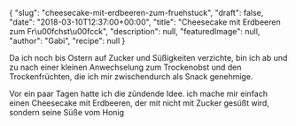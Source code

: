{
    "slug": "cheesecake-mit-erdbeeren-zum-fruehstuck",
    "draft": false,
    "date": "2018-03-10T12:37:00+00:00",
    "title": "Cheesecake mit Erdbeeren zum Fr\u00fchst\u00fcck",
    "description": null,
    "featuredImage": null,
    "author": "Gabi",
    "recipe": null
}

Da ich noch bis Ostern auf Zucker und Süßigkeiten verzichte, bin ich ab und zu nach einer kleinen Anwechselung zum Trockenobst und den Trockenfrüchten, die ich mir zwischendurch als Snack genehmige.

Vor ein paar Tagen hatte ich die zündende Idee. ich mache mir einfach einen Cheesecake mit Erdbeeren, der mit nicht mit Zucker gesüßt wird, sondern seine Süße vom  Honig